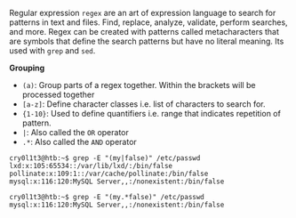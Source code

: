 Regular expression `regex` are an art of expression language to search for patterns in text and files. Find, replace, analyze, validate, perform searches, and more. Regex can be created with patterns called metacharacters that are symbols that define the search patterns but have no literal meaning. Its used with `grep` and `sed`. 

**Grouping**

- `(a)`: Group parts of a regex together. Within the brackets will be processed together
- `[a-z]`: Define character classes i.e. list of characters to search for.
- `{1-10}`: Used to define quantifiers i.e. range that indicates repetition of pattern.
- `|`: Also called the `OR` operator
- `.*`: Also called the `AND` operator

```shell
cry0l1t3@htb:~$ grep -E "(my|false)" /etc/passwd
lxd:x:105:65534::/var/lib/lxd/:/bin/false
pollinate:x:109:1::/var/cache/pollinate:/bin/false
mysql:x:116:120:MySQL Server,,:/nonexistent:/bin/false

cry0l1t3@htb:~$ grep -E "(my.*false)" /etc/passwd
mysql:x:116:120:MySQL Server,,:/nonexistent:/bin/false
```

